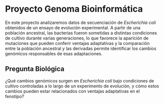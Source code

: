 # Proyecto Genoma Bioinformática
En este proyecto analizaremos datos de secuenciación de _Escherichia coli_ obtenidos de un ensayo de evolución experimental. A partir de una población ancestral, las bacterias fueron sometidas a distintas condiciones de cultivo durante varias generaciones, lo que favorece la aparición de mutaciones que pueden conferir ventajas adaptativas y la comparación entre la población ancestral y las derivadas permite identificar los cambios genómicos responsables de esas adaptaciones.

## **Pregunta Biológica**
¿Qué cambios genómicos surgen en _Escherichia coli_ bajo condiciones de cultivo controladas a lo largo de un experimento de evolución, y cómo estos cambios pueden estar relacionados con ventajas adaptativas en el fenotipo?

